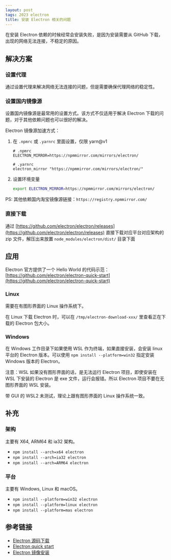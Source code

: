 ```yaml
---
layout: post
tags: 2023 electron
title: 安装 Electron 相关的问题
---
```


在安装 Electron 依赖的时候经常会安装失败，是因为安装需要从 GitHub 下载，出现的网络无法连接，不稳定的原因。

## 解决方案

### 设置代理

通过设置代理来解决网络无法连接的问题，但是需要确保代理网络的稳定性。

### 设置国内镜像源

设置国内镜像源是最常用的设置方式。该方式不仅适用于解决 Electron 下载的问题，对于其他依赖问题也可以很好的解决。

Electron 镜像源加速方式：

1. 在 `.npmrc` 或 `.yarnrc` 里面设置，仅限 yarn@v1

   ```plain
   # .npmrc
   ELECTRON_MIRROR=https://npmmirror.com/mirrors/electron/

   # .yarnrc
   electron_mirror "https://npmmirror.com/mirrors/electron/"
   ```

2. 设置环境变量

   ```bash
   export ELECTRON_MIRROR=https://npmmirror.com/mirrors/electron/
   ```

PS: 其他依赖国内淘宝镜像源链接：`https://registry.npmmirror.com/`

### 直接下载

通过 [https://github.com/electron/electron/releases](https://github.com/electron/electron/releases) 直接下载对应平台对应架构的 zip 文件，解压出来放置 `node_modules/electron/dist/` 目录下面

## 应用

Electron 官方提供了一个 Hello World 的代码示范：[https://github.com/electron/electron-quick-start](https://github.com/electron/electron-quick-start)

### Linux

需要在有图形界面的 Linux 操作系统下。

在 Linux 下载 Electron 时，可以在 `/tmp/electron-download-xxx/` 里查看正在下载的 Electron 包大小。

### Windows

在 Windows 工作目录下如果使用 WSL 作为终端，如果直接安装，会安装 linux 平台的 Electron 版本。可以使用 `npm install --platform=win32` 指定安装 Windows 版本的 Electron。

注意：WSL 如果没有图形界面的话，是无法运行 Electron 项目，即使安装在 WSL 下安装的 Electron 是 exe 文件，运行会报错。所以 Electron 项目不要在无图形界面的 WSL 安装。

带 GUI 的 WSL2 未测试，理论上跟有图形界面的 Linux 操作系统一致。

## 补充

### 架构

主要有 X64, ARM64 和 ia32 架构。

- `npm install --arch=x64 electron`
- `npm install --arch=ia32 electron`
- `npm install --arch=ARM64 electron`

### 平台

主要有 Windows, Linux 和 macOS。

- `npm install --platform=win32 electron`
- `npm install --platform=linux electron`
- `npm install --platform=mas electron`

## 参考链接

- [Electron 源码下载](https://github.com/electron/electron/releases)
- [Electron quick start](https://github.com/electron/electron-quick-start)
- [Electron 镜像安装](https://www.electronjs.org/docs/latest/tutorial/installation#mirror)
